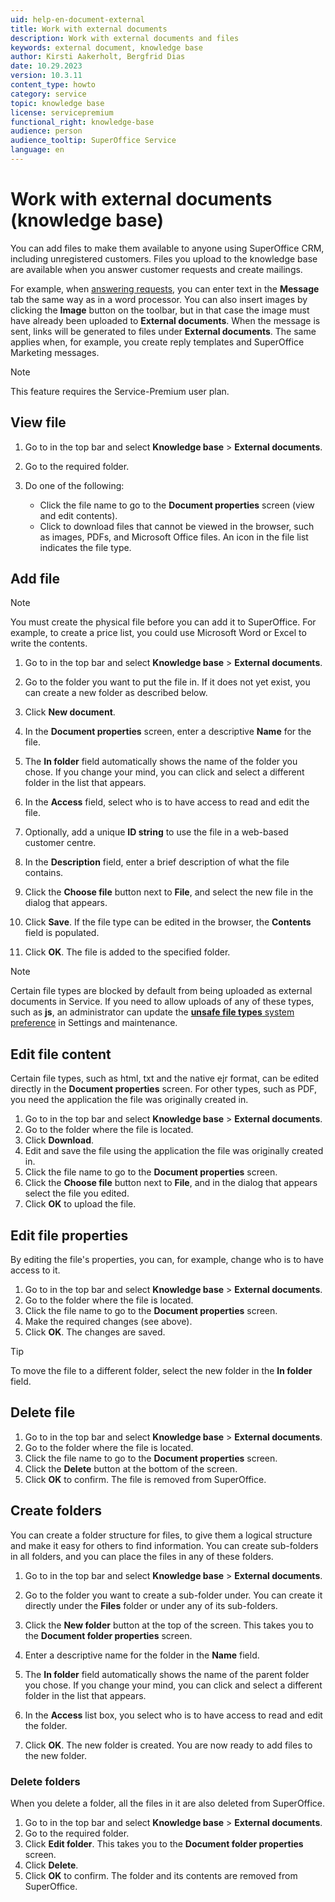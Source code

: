 ```yaml
---
uid: help-en-document-external
title: Work with external documents
description: Work with external documents and files
keywords: external document, knowledge base
author: Kirsti Aakerholt, Bergfrid Dias
date: 10.29.2023
version: 10.3.11
content_type: howto
category: service
topic: knowledge base
license: servicepremium
functional_right: knowledge-base
audience: person
audience_tooltip: SuperOffice Service
language: en
---
```


# Work with external documents (knowledge base)

You can add files to make them available to anyone using SuperOffice CRM, including unregistered customers. Files you upload to the knowledge base are available when you answer customer requests and create mailings.

For example, when [answering requests][1], you can enter text in the **Message** tab the same way as in a word processor. You can also insert images by clicking the **Image** button on the toolbar, but in that case the image must have already been uploaded to **External documents**. When the message is sent, links will be generated to files under **External documents**. The same applies when, for example, you create reply templates and SuperOffice Marketing messages.

> [!NOTE]
> This feature requires the Service-Premium user plan.

## View file

1. Go to <i class="ph ph-list" aria-label="Main menu"></i> in the top bar and select **Knowledge base** > **External documents**.

1. Go to the required folder.

1. Do one of the following:
    * Click the file name to go to the **Document properties** screen (view and edit contents).
    * Click <i class="ph ph-download-simple" aria-label="Download"></i> to download files that cannot be viewed in the browser, such as images, PDFs, and Microsoft Office files. An icon in the file list indicates the file type.

## Add file

> [!NOTE]
> You must create the physical file before you can add it to SuperOffice. For example, to create a price list, you could use Microsoft Word or Excel to write the contents.

1. Go to <i class="ph ph-list" aria-label="Main menu"></i> in the top bar and select **Knowledge base** > **External documents**.

1. Go to the folder you want to put the file in. If it does not yet exist, you can create a new folder as described below.

1. Click **New document**.

1. In the **Document properties** screen, enter a descriptive **Name** for the file.

1. The **In folder** field automatically shows the name of the folder you chose. If you change your mind, you can click <i class="ph ph-caret-down" aria-label="Chevron"></i> and select a different folder in the list that appears.

1. In the **Access** field, select who is to have access to read and edit the file.

1. Optionally, add a unique **ID string** to use the file in a web-based customer centre.

1. In the **Description** field, enter a brief description of what the file contains.

1. Click the **Choose file** button next to **File**, and select the new file in the dialog that appears.

1. Click **Save**. If the file type can be edited in the browser, the **Contents** field is populated.

1. Click **OK**. The file is added to the specified folder.

> [!NOTE]
> Certain file types are blocked by default from being uploaded as external documents in Service. If you need to allow uploads of any of these types, such as **js**, an administrator can update the [**unsafe file types** system preference][9] in Settings and maintenance.

## Edit file content

Certain file types, such as html, txt and the native ejr format, can be edited directly in the **Document properties** screen. For other types, such as PDF, you need the application the file was originally created in.

1. Go to <i class="ph ph-list" aria-label="Main menu"></i> in the top bar and select **Knowledge base** > **External documents**.
1. Go to the folder where the file is located.
1. Click <i class="ph ph-download-simple" aria-hidden="true"></i> **Download**.
1. Edit and save the file using the application the file was originally created in.
1. Click the file name to go to the **Document properties** screen.
1. Click the **Choose file** button next to **File**, and in the dialog that appears select the file you edited.
1. Click **OK** to upload the file.

## Edit file properties

By editing the file's properties, you can, for example, change who is to have access to it.

1. Go to <i class="ph ph-list" aria-label="Main menu"></i> in the top bar and select **Knowledge base** > **External documents**.
1. Go to the folder where the file is located.
1. Click the file name to go to the **Document properties** screen.
1. Make the required changes (see above).
1. Click **OK**. The changes are saved.

> [!TIP]
> To move the file to a different folder, select the new folder in the **In folder** field.

## Delete file

1. Go to <i class="ph ph-list" aria-label="Main menu"></i> in the top bar and select **Knowledge base** > **External documents**.
1. Go to the folder where the file is located.
1. Click the file name to go to the **Document properties** screen.
1. Click the **Delete** button at the bottom of the screen.
1. Click **OK** to confirm. The file is removed from SuperOffice.

## Create folders

You can create a folder structure for files, to give them a logical structure and make it easy for others to find information. You can create sub-folders in all folders, and you can place the files in any of these folders.

1. Go to <i class="ph ph-list" aria-label="Main menu"></i> in the top bar and select **Knowledge base** > **External documents**.

1. Go to the folder you want to create a sub-folder under. You can create it directly under the **Files** folder or under any of its sub-folders.

1. Click the **New folder** button at the top of the screen. This takes you to the **Document folder properties** screen.

1. Enter a descriptive name for the folder in the **Name** field.

1. The **In folder** field automatically shows the name of the parent folder you chose. If you change your mind, you can click <i class="ph ph-caret-down" aria-label="Chevron"></i> and select a different folder in the list that appears.

1. In the **Access** list box, you select who is to have access to read and edit the folder.

1. Click **OK**. The new folder is created. You are now ready to add files to the new folder.

### Delete folders

When you delete a folder, all the files in it are also deleted from SuperOffice.

1. Go to <i class="ph ph-list" aria-label="Main menu"></i> in the top bar and select **Knowledge base** > **External documents**.
1. Go to the required folder.
1. Click **Edit folder**. This takes you to the **Document folder properties** screen.
1. Click **Delete**.
1. Click **OK** to confirm. The folder and its contents are removed from SuperOffice.

<!-- Referenced links -->
[1]: ../../request/learn/reply.md
[9]: ../../../../release-notes/10.3/service/10.3.11-update.md
